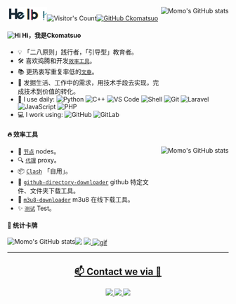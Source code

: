 <img src="hello.gif" width="90px">![Visitor's Count](https://profile-counter.glitch.me/Ckomatsuo/count.svg)[![GitHub Ckomatsuo](https://img.shields.io/github/followers/Ckomatsuo?label=follow&style=social)](https://github.com/Ckomatsuo)
<img align="right" alt="Momo's GitHub stats" src="http://upyun.luckly-mjw.cn/Assets/github-profile/118.png" height="180px"/>


#### <img src='https://qpluspicture.oss-cn-beijing.aliyuncs.com/6LjjQA/Hi.gif' alt='Hi' width="20"/> Hi，我是Ckomatsuo
- 💡  「二八原则」践行者，「引导型」教育者。
- 🛠  喜欢捣腾和开发[`效率工具`](https://www.google.co.jp/webhp?ei=LJc3WazrDanb0gKE9Lb4Dg&ved=0EKkuCAYoAQ)。
- 📚  更热衷写重复率低的[`文章`](https://www.google.co.jp/webhp?ei=LJc3WazrDanb0gKE9Lb4Dg&ved=0EKkuCAYoAQ)。
- 🔭  发掘生活、工作中的需求，用技术手段去实现，完成技术到价值的转化。
- 🚀 I use daily:
  ![Python](https://img.shields.io/badge/-Python-8fcfd1?style=plastic&logo=Python)
  ![C++](https://img.shields.io/badge/-C++-00599C?style=plastic&logo=c)
  ![VS Code](https://img.shields.io/badge/-VS%20Code-007ACC?style=plastic&logo=visual-studio-code)
  ![Shell](https://img.shields.io/badge/-Shell-blasck?style=plastic&logo=Shell)
  ![Git](https://img.shields.io/badge/-Git-black?style=plastic&logo=git)
  ![Laravel](https://img.shields.io/badge/fw-Laravel-informational?style=flat&logo=Laravel&logoColor=white&color=59f4b2)
  ![JavaScript](https://img.shields.io/badge/code-JavaScript-informational?style=flat&logo=JavaScript&logoColor=white&color=59f4b2)
  ![PHP](https://img.shields.io/badge/code-PHP-informational?style=flat&logo=PHP&logoColor=white&color=59f4b2)  
- 💻 I work using:
  ![GitHub](https://img.shields.io/badge/-GitHub-181717?style=plastic&logo=github)
  ![GitLab](https://img.shields.io/badge/-GitLab-FCA121?style=plastic&logo=gitlab)
 
#### 🔥 效率工具

<img align="right" alt="Momo's GitHub stats" src="http://upyun.luckly-mjw.cn/Assets/github-profile/119.png" height="180px"/>

- 🔧  [`节点`](https://github.com/Ckomatsuo/nodes) nodes。
- 🔍  [`代理`](https://github.com/Ckomatsuo/proxy) proxy。
- 📦  [`Clash`](https://github.com/Ckomatsuo/komatsu) 「自用」。
- 📂  [`github-directory-downloader`](http://blog.luckly-mjw.cn/tool-show/github-directory-downloader/index.html) github 特定文件、文件夹下载工具。
- 🎥️  [`m3u8-downloader`](http://blog.luckly-mjw.cn/tool-show/m3u8-downloader/index.html) m3u8 在线下载工具。
- ✨  [`测试`](Test) Test。

#### 🔰 统计卡牌

<img align="left" alt="Momo's GitHub stats" src="https://github-readme-stats.vercel.app/api?username=Ckomatsuo&show_icons=true&hide_border=true&cache_seconds=1900&theme=vue-dark"/>

<img height="180em" src="https://github-readme-stats.vercel.app/api/top-langs/?username=Ckomatsuo&show_icons=true&hide_border=true&layout=compact&langs_count=8&theme=onedark" />

<!--
<img align="right" alt="Momo's GitHub stats" src="http://upyun.luckly-mjw.cn/Assets/github-profile/120.png" height="180px"/>
-->

 <a href="https://ckomatsuo.github.io">
  <img src="https://github-readme-streak-stats.herokuapp.com/?user=Ckomatsuo&theme=dark" />
</a>
  <a href="https://media3.giphy.com/media/3wqWPVpbGjSApVUPKr/giphy.gif"> <img alt="gif" align="mid" src="https://media3.giphy.com/media/3wqWPVpbGjSApVUPKr/giphy.gif" height="190px"/>
<br/>

<hr />
<b><h2 align="center"> 📫 Contact we via 💬 </h2></b>
<center>
<a href="https://twitter.com/Ckomatsuo">
  <img src="https://img.shields.io/twitter/follow/Ckomatsuo?style=for-the-badge&logo=twitter&&labelColor=1f1f1f&color=5fffaf" />
</a>
<a href="https://song52461043@gmail.com">
  <img src="https://img.shields.io/badge/-Say%20Hi!-black?style=for-the-badge&logo=gmail&&labelColor=1f1f1f&color=5fffaf" />
</a>
<a href="https://www.instagram.com/Ckomatsuo">
  <img src="https://img.shields.io/badge/-@Ckomatsuo-black?style=for-the-badge&logo=instagram&&labelColor=1f1f1f" />
</a>
</center>



 
<!--隐藏代码的符号-->

<!--
[![trophy](https://github-profile-trophy.vercel.app/?username=Ckomatsuo&theme=tokyonight&margion-w=13&margin-h=15&column=7&no-frame=true)](https://github.com/ryo-ma/github-profile-trophy)
-->

<!--
<p align="center">
<br><img src="hello.gif" width="350px"><br><br>
</p>
-->

<!--
**Ckomatsuo/Ckomatsuo** is a ✨ _special_ ✨ repository because its `README.md` (this file) appears on your GitHub profile.

Here are some ideas to get you started:

- 🔭 I’m currently working on ...
- 🌱 I’m currently learning ...
- 👯 I’m looking to collaborate on ...
- 🤔 I’m looking for help with ...
- 💬 Ask me about ...
- 📫 How to reach me: ...
- 😄 Pronouns: ...
- ⚡ Fun fact: ...
-->
 
